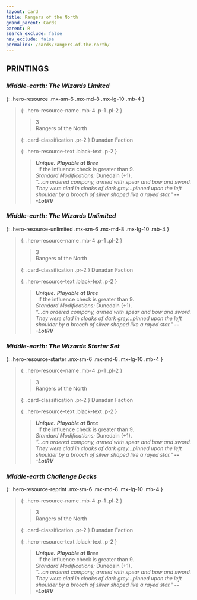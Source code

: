 ```yaml
---
layout: card
title: Rangers of the North
grand_parent: Cards
parent: R
search_exclude: false
nav_exclude: false
permalink: /cards/rangers-of-the-north/
---
```


## PRINTINGS


### _Middle-earth: The Wizards Limited_

{: .hero-resource .mx-sm-6 .mx-md-8 .mx-lg-10 .mb-4 }
> {: .hero-resource-name .mb-4 .p-1 .pl-2 }
> > <div class="card-mp">3</div>
> > <div class="card-name">Rangers of the North</div>
>
> {: .card-classification .pr-2 }
> Dunadan Faction
>
> {: .hero-resource-text .black-text .p-2 }
> > _**Unique.**_ ***Playable at Bree*** <br>&ensp;if the influence check is greater than 9.  <br>_Standard Modifications:_ Dunedain (+1). <br>_“...an ordered company, armed with spear and bow and sword. They were clad in cloaks of dark grey...pinned upon the left shoulder by a brooch of silver shaped like a rayed star."_ ***---&#65279;LotRV*** 
> 

### _Middle-earth: The Wizards Unlimited_

{: .hero-resource-unlimited .mx-sm-6 .mx-md-8 .mx-lg-10 .mb-4 }
> {: .hero-resource-name .mb-4 .p-1 .pl-2 }
> > <div class="card-mp">3</div>
> > <div class="card-name">Rangers of the North</div>
>
> {: .card-classification .pr-2 }
> Dunadan Faction
>
> {: .hero-resource-text .black-text .p-2 }
> > _**Unique.**_ ***Playable at Bree*** <br>&ensp;if the influence check is greater than 9.  <br>_Standard Modifications:_ Dunedain (+1). <br>_“...an ordered company, armed with spear and bow and sword. They were clad in cloaks of dark grey...pinned upon the left shoulder by a brooch of silver shaped like a rayed star."_ ***---&#65279;LotRV*** 
> 

### _Middle-earth: The Wizards Starter Set_

{: .hero-resource-starter .mx-sm-6 .mx-md-8 .mx-lg-10 .mb-4 }
> {: .hero-resource-name .mb-4 .p-1 .pl-2 }
> > <div class="card-mp">3</div>
> > <div class="card-name">Rangers of the North</div>
>
> {: .card-classification .pr-2 }
> Dunadan Faction
>
> {: .hero-resource-text .black-text .p-2 }
> > _**Unique.**_ ***Playable at Bree*** <br>&ensp;if the influence check is greater than 9.  <br>_Standard Modifications:_ Dunedain (+1). <br>_“...an ordered company, armed with spear and bow and sword. They were clad in cloaks of dark grey...pinned upon the left shoulder by a brooch of silver shaped like a rayed star."_ ***---&#65279;LotRV*** 
> 

### _Middle-earth Challenge Decks_

{: .hero-resource-reprint .mx-sm-6 .mx-md-8 .mx-lg-10 .mb-4 }
> {: .hero-resource-name .mb-4 .p-1 .pl-2 }
> > <div class="card-mp">3</div>
> > <div class="card-name">Rangers of the North</div>
>
> {: .card-classification .pr-2 }
> Dunadan Faction
>
> {: .hero-resource-text .black-text .p-2 }
> > _**Unique.**_ ***Playable at Bree*** <br>&ensp;if the influence check is greater than 9.  <br>_Standard Modifications:_ Dunedain (+1). <br>_“...an ordered company, armed with spear and bow and sword. They were clad in cloaks of dark grey...pinned upon the left shoulder by a brooch of silver shaped like a rayed star."_ ***---&#65279;LotRV*** 
> 
